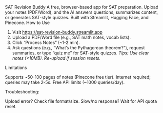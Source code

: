 SAT Revision Buddy
A free, browser-based app for SAT preparation. Upload your notes (PDF/Word), and the AI answers questions, summarizes content, or generates SAT-style quizzes. Built with Streamlit, Hugging Face, and Pinecone.
How to Use

1) Visit https://sat-revision-buddy.streamlit.app
2) Upload a PDF/Word file (e.g., SAT math notes, vocab lists).
3) Click “Process Notes” (~1-2 min).
4) Ask questions (e.g., “What’s the Pythagorean theorem?”), request summaries, or type “quiz me” for SAT-style quizzes.
*Tips: Use clear notes (<10MB). Re-upload if session resets.*

Limitations

Supports ~50-100 pages of notes (Pinecone free tier).
Internet required; queries may take 2-5s.
Free API limits (~1000 queries/day).

Troubleshooting:

Upload error? Check file format/size.
Slow/no response? Wait for API quota reset.

